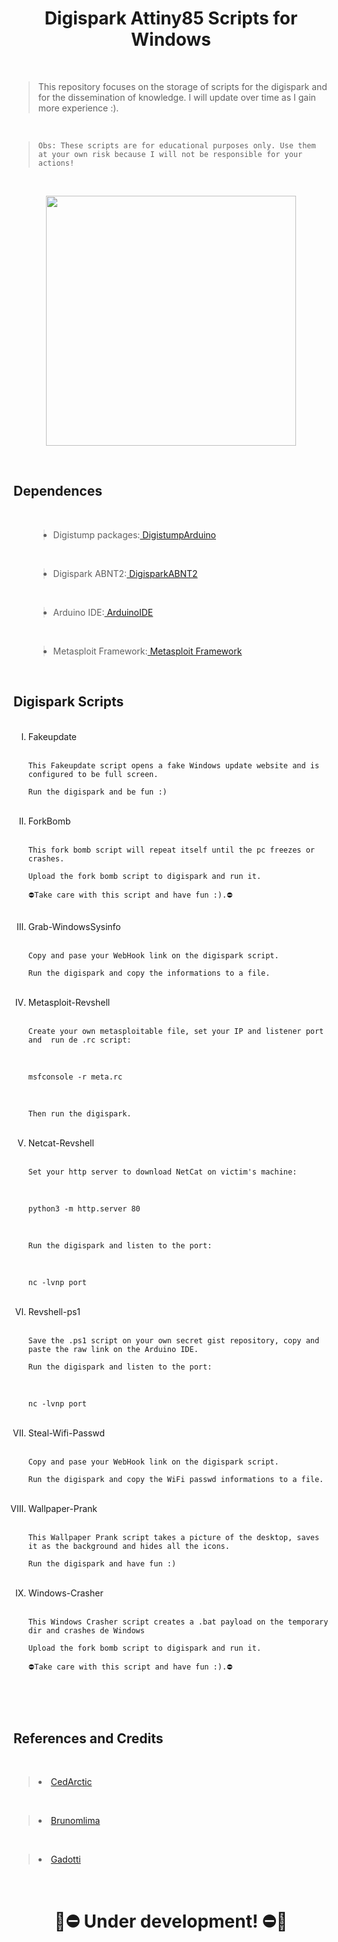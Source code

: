 <h1 align="center">Digispark Attiny85 Scripts for Windows</h1>

<br>

>This repository focuses on the storage of scripts for the digispark and for the dissemination of knowledge. I will update over time as I gain more experience :).

<br>

>`Obs: These scripts are for educational purposes only. Use them at your own risk because I will not be responsible for your actions!`

<br>

<p align="center">
	<img width="400" height="400" src="https://github.com/EndlssNightmare/Digispark-scripts/assets/110058202/7cf31e71-e6ac-4a74-ac69-3762e93ea66f">
</p>

<br>

<body>
   <h2 align="left"> Dependences </h2>
<ul>

  <br>

  ><li>Digistump packages:<a href="https://github.com/digistump/DigistumpArduino"> DigistumpArduino</a></li>

  <br>

  ><li>Digispark ABNT2:<a href="https://github.com/jcldf/digisparkABNT2"> DigisparkABNT2</a></li>

  <br>

  ><li>Arduino IDE:<a href="https://www.arduino.cc/en/software"> ArduinoIDE</a></li>

  <br>

  ><li>Metasploit Framework:<a href="https://www.metasploit.com"> Metasploit Framework</a></li>

  <br>

</ul>  

  <h2 align="left"> Digispark Scripts </h2>
<ol type="I">

  <br>

  <li>Fakeupdate</li>

  <br>

  `This Fakeupdate script opens a fake Windows update website and is configured to be full screen.`

  `Run the digispark and be fun :)`

  <br>

  <li>ForkBomb</li>

  <br>

  `This fork bomb script will repeat itself until the pc freezes or crashes.`

  `Upload the fork bomb script to digispark and run it.`

  `⛔Take care with this script and have fun :).⛔`

  <br>

  <li>Grab-WindowsSysinfo</li>

  <br>

  `Copy and pase your WebHook link on the digispark script.`

  `Run the digispark and copy the informations to a file.`

  <br>

  <li>Metasploit-Revshell</li>

  <br>

  `Create your own metasploitable file, set your IP and listener port and  run de .rc script:`

  <br>

``` 
msfconsole -r meta.rc
```

  <br>

  `Then run the digispark.`

  <br>

  <li>Netcat-Revshell</li>

  <br>

  `Set your http server to download NetCat on victim's machine:`

  <br>

``` 
python3 -m http.server 80
```

  <br>

  `Run the digispark and listen to the port:`

  <br>

``` 
nc -lvnp port
```

  <br>

  <li>Revshell-ps1</li>

  <br>

  `Save the .ps1 script on your own secret gist repository, copy and paste the raw link on the Arduino IDE.`

  `Run the digispark and listen to the port:`

  <br>

``` 
nc -lvnp port
```

  <br>

  <li>Steal-Wifi-Passwd</li>

  <br>

  `Copy and pase your WebHook link on the digispark script.`

  `Run the digispark and copy the WiFi passwd informations to a file.`

  <br>

  <li>Wallpaper-Prank</li>
  
  <br>

  `This Wallpaper Prank script takes a picture of the desktop, saves it as the background and hides all the icons.`

  `Run the digispark and have fun :)`

  <br>
  
  <li>Windows-Crasher</li>
  
  <br>

  `This Windows Crasher script creates a .bat payload on the temporary dir and crashes de Windows`

  `Upload the fork bomb script to digispark and run it.`

  `⛔Take care with this script and have fun :).⛔`

  <br>

</ol>

  <br>

## References and Credits
  
  <br>

  ><li><a href="https://github.com/CedArctic/DigiSpark-Scripts"> CedArctic</a></li>

  <br>

  ><li><a href="https://github.com/brunomlima/Digispark"> Brunomlima</a></li>

  <br>

  ><li><a href="https://github.com/Gadotti/DigisparkScripts"> Gadotti</a></li>

  <br>

<h1 align="center">🚧⛔ Under development! ⛔🚧</h1>

</body>
</html>
